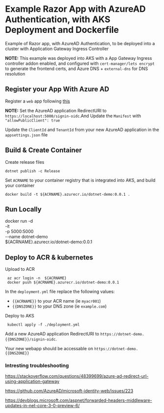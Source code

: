 
#  Example Razor App with AzureAD Authentication, with AKS Deployment and Dockerfile

Example of Razor app, with AzureAD Authentication, to be deployed into a cluster with Application Gateway Ingress Controller

__NOTE:__  This example was deployed into AKS with a App Gateway Ingress controller addon enabled, and configured with ```cert-manager/lets encrypt``` to generate the frontend certs, and Azure DNS + ```external-dns``` for DNS resolution 



## Register your App With Azure AD

Register a ```web``` app following [this](https://docs.microsoft.com/en-us/azure/active-directory/develop/quickstart-register-app)

__NOTE:__ Set the AzureAD application RedirectURI to ```https://localhost:5000/signin-oidc```.And Update the ```Manifest``` with ```"allowPublicClient": true```


Update the ```ClientId``` and ```TenantId``` from your new AzureAD application in the ```appsettings.json``` file

## Build & Create Container

Create release files

```
dotnet publish -c Release
```

Set ```ACRNAME``` to your container registry that is integrated into AKS, and build your container

```
docker build -t ${ACRNAME}.azurecr.io/dotnet-demo:0.0.1 .

```


## Run Locally

docker run -d \
  -it \
  -p 5000:5000 \
  --name dotnet-demo \
  ${ACRNAME}.azurecr.io/dotnet-demo:0.0.1

## Deploy to ACR & kubernetes

Upload to ACR

```
 az acr login -n  ${ACRNAME}
 docker push ${ACRNAME}.azurecr.io/dotnet-demo:0.0.1
```


In the ```deployment.yml``` file replace the following values:

 * ```{{ACRNAME}}``` to your ACR name (ie ```myacr001```)
 * ```{{DNSZONE}}``` to ypur DNS zone (ie ```example.com```)


Deploy to AKS

```
 kubectl apply -f ./deployment.yml
```  

Add a new AzureAD application RedirectURI to ```https://dotnet-demo.{{DNSZONE}}/signin-oidc```.

Your new webapp should be accessable on ```https://dotnet-demo.{{DNSZONE}}```




### Intresting troubleshooting

https://stackoverflow.com/questions/48399699/azure-ad-redirect-url-using-application-gateway

https://github.com/AzureAD/microsoft-identity-web/issues/223

https://devblogs.microsoft.com/aspnet/forwarded-headers-middleware-updates-in-net-core-3-0-preview-6/
